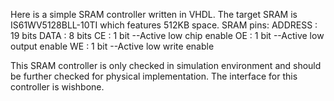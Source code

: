 Here is a simple SRAM controller written in VHDL. The target SRAM is IS61WV5128BLL-10TI which features 512KB space.
SRAM pins:
ADDRESS   : 19 bits
DATA      : 8 bits
CE        : 1 bit  --Active low chip enable
OE        : 1 bit  --Active low output enable
WE        : 1 bit  --Active low write enable


This SRAM controller is only checked in simulation environment and should be further checked for physical implementation. The interface for this controller is wishbone. 
